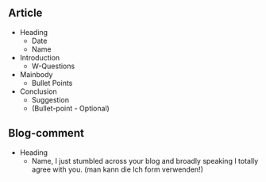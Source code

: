 ## Article
- Heading
	- Date
	- Name
- Introduction
	- W-Questions
- Mainbody
	- Bullet Points
- Conclusion
	- Suggestion
	- (Bullet-point - Optional)

## Blog-comment
- Heading
	- Name, I just stumbled across your blog and broadly speaking I totally agree with you. (man kann die Ich form verwenden!)

## 